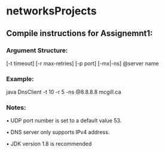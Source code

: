 # networksProjects

## Compile instructions for Assignemnt1:

### Argument Structure:
[-t timeout] [-r max-retries] [-p port] [-mx|-ns] @server name

### Example:
java DnsClient -t 10 -r 5 -ns @8.8.8.8 mcgill.ca

### Notes:

• UDP port number is set to a default value 53.

• DNS server only supports IPv4 address.

• JDK version 1.8 is recommended 
